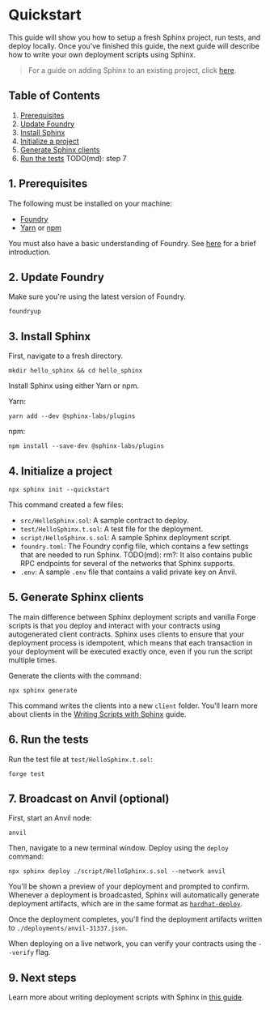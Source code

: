 # Quickstart
This guide will show you how to setup a fresh Sphinx project, run tests, and deploy locally. Once you've finished this guide, the next guide will describe how to write your own deployment scripts using Sphinx.

> For a guide on adding Sphinx to an existing project, click [here](https://github.com/sphinx-labs/sphinx/blob/develop/docs/cli-existing-project.md).

## Table of Contents

1. [Prerequisites](#1-prerequisites)
2. [Update Foundry](#2-update-foundry)
3. [Install Sphinx](#3-install-sphinx)
4. [Initialize a project](#4-initialize-a-project)
5. [Generate Sphinx clients](#5-generate-sphinx-clients)
6. [Run the tests](#6-run-the-tests)
TODO(md): step 7

## 1. Prerequisites

The following must be installed on your machine:
- [Foundry](https://book.getfoundry.sh/getting-started/installation)
- [Yarn](https://classic.yarnpkg.com/lang/en/docs/install/) or [npm](https://docs.npmjs.com/downloading-and-installing-node-js-and-npm)

You must also have a basic understanding of Foundry. See [here](https://book.getfoundry.sh/getting-started/first-steps) for a brief introduction.

## 2. Update Foundry

Make sure you're using the latest version of Foundry.

```
foundryup
```

## 3. Install Sphinx

First, navigate to a fresh directory.

```
mkdir hello_sphinx && cd hello_sphinx
```

Install Sphinx using either Yarn or npm.

Yarn:
```
yarn add --dev @sphinx-labs/plugins
```

npm:
```
npm install --save-dev @sphinx-labs/plugins
```

## 4. Initialize a project

```
npx sphinx init --quickstart
```

This command created a few files:
- `src/HelloSphinx.sol`: A sample contract to deploy.
- `test/HelloSphinx.t.sol`: A test file for the deployment.
- `script/HelloSphinx.s.sol`: A sample Sphinx deployment script.
- `foundry.toml`: The Foundry config file, which contains a few settings that are needed to run Sphinx. TODO(md): rm?: It also contains public RPC endpoints for several of the networks that Sphinx supports.
- `.env`: A sample `.env` file that contains a valid private key on Anvil.

## 5. Generate Sphinx clients

The main difference between Sphinx deployment scripts and vanilla Forge scripts is that you deploy and interact with your contracts using autogenerated client contracts. Sphinx uses clients to ensure that your deployment process is idempotent, which means that each transaction in your deployment will be executed exactly once, even if you run the script multiple times.

Generate the clients with the command:

```
npx sphinx generate
```

This command writes the clients into a new `client` folder. You'll learn more about clients in the [Writing Scripts with Sphinx](TODO(md)) guide.

## 6. Run the tests

Run the test file at `test/HelloSphinx.t.sol`:

```
forge test
```

## 7. Broadcast on Anvil (optional)

First, start an Anvil node:
```
anvil
```

Then, navigate to a new terminal window. Deploy using the `deploy` command:

```
npx sphinx deploy ./script/HelloSphinx.s.sol --network anvil
```

You'll be shown a preview of your deployment and prompted to confirm. Whenever a deployment is broadcasted, Sphinx will automatically generate deployment artifacts, which are in the same format as [`hardhat-deploy`](https://github.com/wighawag/hardhat-deploy).

Once the deployment completes, you'll find the deployment artifacts written to `./deployments/anvil-31337.json`.

When deploying on a live network, you can verify your contracts using the `--verify` flag.

## 9. Next steps

Learn more about writing deployment scripts with Sphinx in [this guide](https://github.com/sphinx-labs/sphinx/blob/develop/docs/writing-sphinx-scripts.md).
